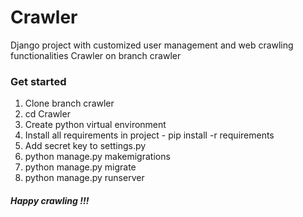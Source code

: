 # Crawler
Django project with customized user management and web crawling functionalities
Crawler on branch crawler
### Get started
1. Clone branch crawler
2. cd Crawler
3. Create python virtual environment
4. Install all requirements in project - pip install -r requirements
5. Add secret key to settings.py
6. python manage.py makemigrations
7. python manage.py migrate
8. python manage.py runserver

##### Happy crawling !!!
